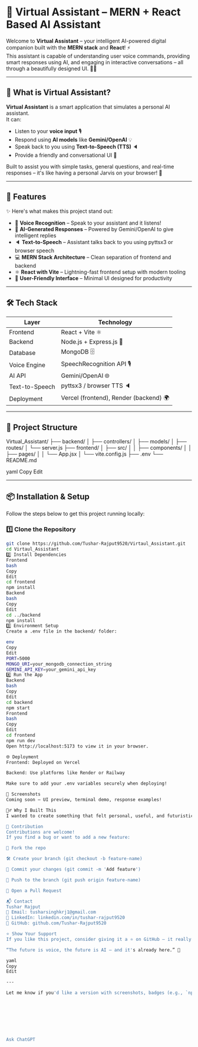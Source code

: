 # 🤖 Virtual Assistant – MERN + React Based AI Assistant

Welcome to **Virtual Assistant** – your intelligent AI-powered digital companion built with the **MERN stack** and **React**! ⚡  
This assistant is capable of understanding user voice commands, providing smart responses using AI, and engaging in interactive conversations – all through a beautifully designed UI. 🎤💬

---

## 🧠 What is Virtual Assistant?

**Virtual Assistant** is a smart application that simulates a personal AI assistant.  
It can:
- Listen to your **voice input** 🎙️
- Respond using **AI models** like **Gemini/OpenAI** 💡
- Speak back to you using **Text-to-Speech (TTS)** 🔈
- Provide a friendly and conversational UI 🤝

Built to assist you with simple tasks, general questions, and real-time responses – it's like having a personal Jarvis on your browser! 🦾

---

## 🚀 Features

✨ Here's what makes this project stand out:

- 🎤 **Voice Recognition** – Speak to your assistant and it listens!
- 🧠 **AI-Generated Responses** – Powered by Gemini/OpenAI to give intelligent replies
- 🔈 **Text-to-Speech** – Assistant talks back to you using pyttsx3 or browser speech
- 💻 **MERN Stack Architecture** – Clean separation of frontend and backend
- ⚛️ **React with Vite** – Lightning-fast frontend setup with modern tooling
- 🎨 **User-Friendly Interface** – Minimal UI designed for productivity

---

## 🛠 Tech Stack

| Layer        | Technology               |
|--------------|---------------------------|
| Frontend     | React + Vite ⚛️            |
| Backend      | Node.js + Express.js 🚀    |
| Database     | MongoDB 🗄️                |
| Voice Engine | SpeechRecognition API 🎙️   |
| AI API       | Gemini/OpenAI 🌐           |
| Text-to-Speech | pyttsx3 / browser TTS 🔈 |
| Deployment   | Vercel (frontend), Render (backend) 🌍 |

---

## 📂 Project Structure

Virtual_Assistant/
├── backend/
│ ├── controllers/
│ ├── models/
│ ├── routes/
│ └── server.js
├── frontend/
│ ├── src/
│ │ ├── components/
│ │ ├── pages/
│ │ └── App.jsx
│ └── vite.config.js
├── .env
└── README.md

yaml
Copy
Edit

---

## 📦 Installation & Setup

Follow the steps below to get this project running locally:

### 1️⃣ Clone the Repository

```bash
git clone https://github.com/Tushar-Rajput9520/Virtaul_Assistant.git
cd Virtaul_Assistant
2️⃣ Install Dependencies
Frontend
bash
Copy
Edit
cd frontend
npm install
Backend
bash
Copy
Edit
cd ../backend
npm install
3️⃣ Environment Setup
Create a .env file in the backend/ folder:

env
Copy
Edit
PORT=5000
MONGO_URI=your_mongodb_connection_string
GEMINI_API_KEY=your_gemini_api_key
4️⃣ Run the App
Backend
bash
Copy
Edit
cd backend
npm start
Frontend
bash
Copy
Edit
cd frontend
npm run dev
Open http://localhost:5173 to view it in your browser.

🌐 Deployment
Frontend: Deployed on Vercel

Backend: Use platforms like Render or Railway

Make sure to add your .env variables securely when deploying!

📸 Screenshots
Coming soon – UI preview, terminal demo, response examples!

🙋‍♂️ Why I Built This
I wanted to create something that felt personal, useful, and futuristic – and so I started building this Virtual Assistant project. It's been an exciting journey combining AI, voice tech, and full-stack development to bring this assistant to life. 🌟

🤝 Contribution
Contributions are welcome!
If you find a bug or want to add a new feature:

🍴 Fork the repo

🛠 Create your branch (git checkout -b feature-name)

📩 Commit your changes (git commit -m 'Add feature')

🚀 Push to the branch (git push origin feature-name)

📃 Open a Pull Request

📬 Contact
Tushar Rajput
📧 Email: tusharsinghkrj1@gmail.com
🔗 LinkedIn: linkedin.com/in/tushar-rajput9520
📁 GitHub: github.com/Tushar-Rajput9520

⭐️ Show Your Support
If you like this project, consider giving it a ⭐️ on GitHub – it really helps!

“The future is voice, the future is AI – and it's already here.” 🚀

yaml
Copy
Edit

---

Let me know if you'd like a version with screenshots, badges (e.g., `npm`, `build passing`, etc.), or demo video links added too!








Ask ChatGPT
